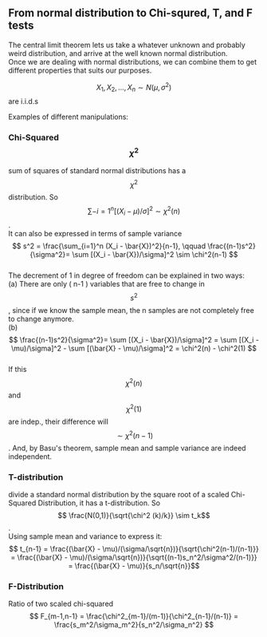 ## From normal distribution to Chi-squred, T, and F tests
The central limit theorem lets us take a whatever unknown and probably weird distribution, and arrive at the well known normal distribution.  
Once we are dealing with normal distributions, we can combine them to get different properties that suits our purposes.  

$$ X_1,X_2,...,X_n \sim N(\mu, \sigma^2)$$ are i.i.d.s  

Examples of different manipulations:  
### Chi-Squared $$\chi^2$$   
sum of squares of standard normal distributions has a $$\chi^2$$ distribution. So $$ \sum-{i=1}^n [ (X_i - \mu)/\sigma]^2 \sim \chi^2(n)$$.    
It can also be expressed in terms of sample variance $$ s^2 = \frac{\sum_{i=1}^n (X_i - \bar{X})^2}{n-1}, \qquad \frac{(n-1)s^2}{\sigma^2}=  \sum [(X_i - \bar{X})/\sigma]^2 \sim \chi^2(n-1) $$    
The decrement of 1 in degree of freedom can be explained in two ways:  
(a) There are only ( n-1 ) variables that are free to change in $$ s^2 $$, since if we know the sample mean, the n samples are not completely free to change anymore.  
(b) $$ \frac{(n-1)s^2}{\sigma^2}=  \sum [(X_i - \bar{X})/\sigma]^2 =  \sum [(X_i - \mu)/\sigma]^2 - \sum [(\bar{X} - \mu)/\sigma]^2 = \chi^2(n) - \chi^2(1) $$   
If this $$ \chi^2(n) $$ and $$ \chi^2(1) $$ are indep., their difference will $$\sim \chi^2(n-1) $$. And, by Basu's theorem, sample mean and sample variance are indeed independent.
 
### T-distribution  
divide a standard normal distribution by the square root of a scaled Chi-Squared Distribution, it has a t-distribution. So $$ \frac{N(0,1)}{\sqrt{\chi^2 (k)/k}} \sim t_k$$.  
Using sample mean and variance to express it: $$ t_{n-1} = \frac{(\bar{X} - \mu)/(\sigma/\sqrt{n})}{\sqrt{\chi^2(n-1)/(n-1)}} =  \frac{(\bar{X} - \mu)/(\sigma/\sqrt{n})}{\sqrt{(n-1)s_n^2/\sigma^2/(n-1)}} = \frac{(\bar{X} - \mu)}{s_n/\sqrt{n}}$$  

### F-Distribution  
Ratio of two scaled chi-squared  
$$ F_{m-1,n-1} = \frac{\chi^2_{m-1}/(m-1)}{\chi^2_{n-1}/(n-1)} = \frac{s_m^2/\sigma_m^2}{s_n^2/\sigma_n^2} $$



